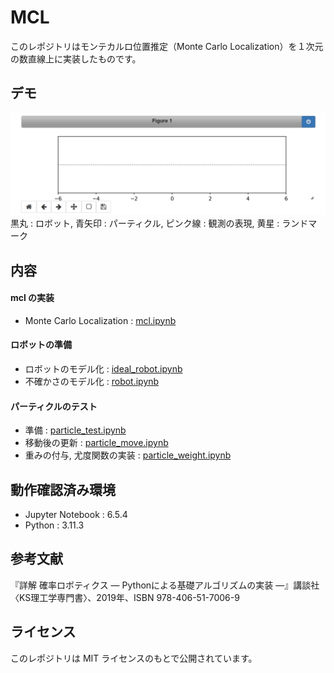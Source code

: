 # MCL
このレポジトリはモンテカルロ位置推定（Monte Carlo Localization）を１次元の数直線上に実装したものです。

## デモ
<img src="resource/mcl.gif">
黒丸 : ロボット, 青矢印 : パーティクル, ピンク線 : 観測の表現, 黄星 : ランドマーク

## 内容
#### mcl の実装

* Monte Carlo Localization : [mcl.ipynb](https://github.com/TakumiIshiguro/mcl/blob/main/mcl/mcl.ipynb)

#### ロボットの準備 

* ロボットのモデル化 : [ideal_robot.ipynb](https://github.com/TakumiIshiguro/mcl/blob/main/scripts/ideal_robot.ipynb)
* 不確かさのモデル化 : [robot.ipynb](https://github.com/TakumiIshiguro/mcl/blob/main/mcl/robot.ipynb)

#### パーティクルのテスト

* 準備 : [particle_test.ipynb](https://github.com/TakumiIshiguro/mcl/blob/main/mcl/particle_test.ipynb)
* 移動後の更新 : [particle_move.ipynb](https://github.com/TakumiIshiguro/mcl/blob/main/mcl/particle_move.ipynb)
* 重みの付与, 尤度関数の実装 : [particle_weight.ipynb](https://github.com/TakumiIshiguro/mcl/blob/main/mcl/particle_weight.ipynb)

## 動作確認済み環境
* Jupyter Notebook : 6.5.4  
* Python : 3.11.3 

## 参考文献
『詳解 確率ロボティクス ― Pythonによる基礎アルゴリズムの実装 ―』講談社〈KS理工学専門書〉、2019年、ISBN 978-406-51-7006-9

## ライセンス
このレポジトリは MIT ライセンスのもとで公開されています。